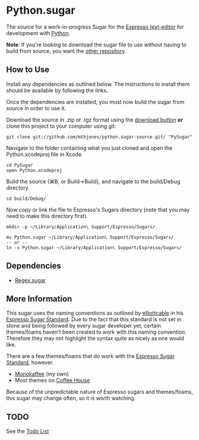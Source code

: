 Python.sugar
============
The source for a work-in-progress Sugar for the [Espresso text-editor][espresso] for development with [Python][].

[espresso]:	http://macrabbit.com/espresso/	"The Espresso text editor"
[python]:	http://python.org/				"The Python programming language"

**Note**: If you're looking to download the sugar file to use without having to build from source, you want the [other repository][builtrepo].

[builtrepo]: http://github.com/mthjones/python.sugar/ "The Python.sugar project hosted on GitHub"

How to Use
----------
Install any dependencies as outlined below. The instructions to install them should be available by following the links.

Once the dependencies are installed, you must now build the sugar from source in order to use it. 

Download the source in .zip or .tgz format using the [download button](#download_button) **or** clone this project to your computer using git:

	git clone git://github.com/mthjones/python.sugar-source.git/ "PySugar"

Navigate to the folder containing what you just cloned and open the Python.xcodeproj file in Xcode.

	cd PySugar
	open Python.xcodeproj

Build the source (⌘B, or Build->Build), and navigate to the build/Debug directory.

	cd build/Debug/

Now copy or link the file to Espresso's Sugars directory (note that you may need to make this directory first).

	mkdir -p ~/Library/Application\ Support/Espresso/Sugars/
	
	mv Python.sugar ~/Library/Application\ Support/Espresso/Sugars/
	-- or --
	ln -s Python.sugar ~/Library/Application\ Support/Espresso/Sugars/

Dependencies
------------
- [Regex.sugar][regexsugar]

[regexsugar]: http://github.com/elliottcable/Regex.sugar "elliottcable's Regex.sugar on GitHub"

More Information
----------------
This sugar uses the naming conventions as outlined by [elliottcable][] in his [Espresso Sugar Standard][ess]. Due to the fact that this standard is not set in stone and being followed by every sugar developer yet, certain themes/foams haven't been created to work with this naming convention. Therefore they may not highlight the syntax quite as nicely as one would like.

There are a few themes/foams that do work with the [Espresso Sugar Standard][ess], however.

- [Monokaffee][] (my own)
- Most themes on [Coffee House][coffee]

[elliottcable]: http://github.com/elliottcable/ "elltiottcable on GitHub"
[ess]: http://github.com/elliottcable/espresso-sugar-standard/tree/master "elliottcable's Espresso Sugar Standard on GitHub"
[monokaffee]: http://github.com/mthjones/monokaffee/ "mthjones' Monokaffee on GitHub"
[coffee]: http://fileability.net/coffee/ "Coffee House"

Because of the unpredictable nature of Espresso sugars and themes/foams, this sugar may change often, so it is worth watching.

TODO
----
See the [Todo List][todo]

[todo]: http://github.com/mthjones/python.sugar/blob/master/TODO.markdown
